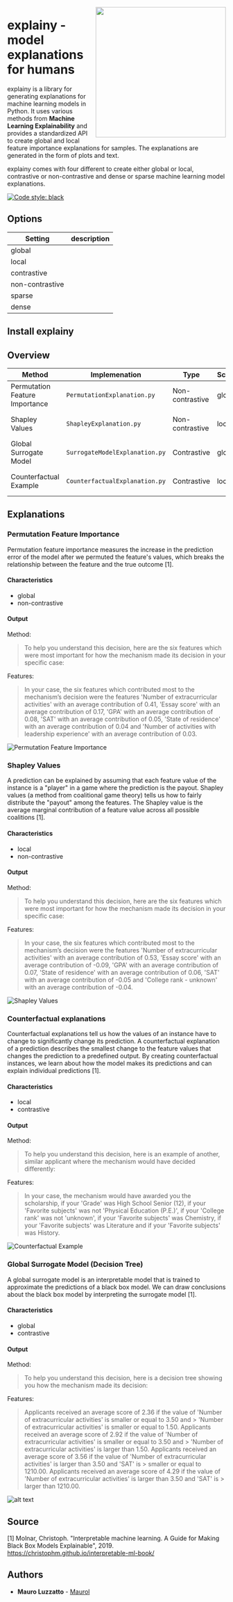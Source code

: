 
<img src="resources/logo.png" width="300" height="300" align="right" /></a>
# explainy - model explanations for humans

explainy is a library for generating explanations for machine learning models in Python. It uses various methods from **Machine Learning Explainability** and provides a standardized API to create global and local feature importance explanations for samples. The explanations are generated in the form of plots and text.

explainy comes with four different to create either global or local, contrastive or non-contrastive and dense or sparse machine learning model explanations.


[![Code style: black](https://img.shields.io/badge/code%20style-black-000000.svg?style=flat-square)](https://github.com/ambv/black)

## Options
Setting		|	description	|
-----		|----			|
global		|			|
local		|			|
contrastive	|			|
non-contrastive	|			|
sparse		|			|
dense		|			|


<!--

<img align="center" src="resources/logo.png" alt="logo" width="200"/>

<a href="https://explosion.ai"><img src="https://explosion.ai/assets/img/logo.svg" width="125" height="125" align="right" /></a>

# spaCy: Industrial-strength NLP

spaCy is a library for **advanced Natural Language Processing** in Python and
Cython. It's built on the very latest research, and was designed from day one to
be used in real products.

spaCy comes with
[pretrained pipelines](https://spacy.io/models) and
currently supports tokenization and training for **60+ languages**. It features
state-of-the-art speed and **neural network models** for tagging,
parsing, **named entity recognition**, **text classification** and more,
multi-task learning with pretrained **transformers** like BERT, as well as a
production-ready [**training system**](https://spacy.io/usage/training) and easy
model packaging, deployment and workflow management. spaCy is commercial
open-source software, released under the MIT license.

💫 **Version 3.0 out now!**
[Check out the release notes here.](https://github.com/explosion/spaCy/releases)

[![Azure Pipelines](https://img.shields.io/azure-devops/build/explosion-ai/public/8/master.svg?logo=azure-pipelines&style=flat-square&label=build)](https://dev.azure.com/explosion-ai/public/_build?definitionId=8)
[![Current Release Version](https://img.shields.io/github/release/explosion/spacy.svg?style=flat-square&logo=github)](https://github.com/explosion/spaCy/releases)
[![pypi Version](https://img.shields.io/pypi/v/spacy.svg?style=flat-square&logo=pypi&logoColor=white)](https://pypi.org/project/spacy/)
[![conda Version](https://img.shields.io/conda/vn/conda-forge/spacy.svg?style=flat-square&logo=conda-forge&logoColor=white)](https://anaconda.org/conda-forge/spacy)
[![Python wheels](https://img.shields.io/badge/wheels-%E2%9C%93-4c1.svg?longCache=true&style=flat-square&logo=python&logoColor=white)](https://github.com/explosion/wheelwright/releases)
[![Code style: black](https://img.shields.io/badge/code%20style-black-000000.svg?style=flat-square)](https://github.com/ambv/black)
<br />
[![PyPi downloads](https://static.pepy.tech/personalized-badge/spacy?period=total&units=international_system&left_color=grey&right_color=orange&left_text=pip%20downloads)](https://pypi.org/project/spacy/)
[![Conda downloads](https://img.shields.io/conda/dn/conda-forge/spacy?label=conda%20downloads)](https://anaconda.org/conda-forge/spacy)
[![spaCy on Twitter](https://img.shields.io/twitter/follow/spacy_io.svg?style=social&label=Follow)](https://twitter.com/spacy_io)

## 📖 Documentation

| Documentation              |                                                                |
| -------------------------- | -------------------------------------------------------------- |
| ⭐️ **[spaCy 101]**        | New to spaCy? Here's everything you need to know!              |
| 📚 **[Usage Guides]**      | How to use spaCy and its features.                             |
| 🚀 **[New in v3.0]**       | New features, backwards incompatibilities and migration guide. |
| 🪐 **[Project Templates]** | End-to-end workflows you can clone, modify and run.            |
| 🎛 **[API Reference]**      | The detailed reference for spaCy's API.                        |
| 📦 **[Models]**            | Download trained pipelines for spaCy.                          |
| 🌌 **[Universe]**          | Plugins, extensions, demos and books from the spaCy ecosystem. |
| 👩‍🏫 **[Online Course]**     | Learn spaCy in this free and interactive online course.        |
| 📺 **[Videos]**            | Our YouTube channel with video tutorials, talks and more.      |
| 🛠 **[Changelog]**          | Changes and version history.                                   |
| 💝 **[Contribute]**        | How to contribute to the spaCy project and code base.          |

[spacy 101]: https://spacy.io/usage/spacy-101
[new in v3.0]: https://spacy.io/usage/v3
[usage guides]: https://spacy.io/usage/
[api reference]: https://spacy.io/api/
[models]: https://spacy.io/models
[universe]: https://spacy.io/universe
[videos]: https://www.youtube.com/c/ExplosionAI
[online course]: https://course.spacy.io
[project templates]: https://github.com/explosion/projects
[changelog]: https://spacy.io/usage#changelog
[contribute]: https://github.com/explosion/spaCy/blob/master/CONTRIBUTING.md

--->


## Install explainy



## Overview

Method				| Implemenation 				|Type | Scope | Option|
--- 				|	--- 						| --- | --- | --- | 
Permutation Feature Importance	|`PermutationExplanation.py`	| Non-contrastive | global |   sparse and dense |
Shapley Values		|	`ShapleyExplanation.py`		| Non-contrastive | local |   sparse and dense |
Global Surrogate Model|	`SurrogateModelExplanation.py`| Contrastive | global |  sparse and dense |
Counterfactual Example|	`CounterfactualExplanation.py`| Contrastive | local |  sparse and dense |





## Explanations

### Permutation Feature Importance

Permutation feature importance measures the increase in the prediction error of the model after we permuted the feature's values, which breaks the relationship between the feature and the true outcome [1].

#### Characteristics
- global
- non-contrastive

#### Output

Method:
> To help you understand this decision, here are the six features which were most important for how the mechanism made its decision in your specific case:


Features:
> In your case, the six features which contributed most to the mechanism’s decision were the features 'Number of extracurricular activities' with an average contribution of 0.41, 
> 'Essay score' with an average contribution of 0.17, 'GPA' with an average contribution of 0.08, 'SAT' with an average contribution of 0.05, 'State of residence' with an average 
> contribution of 0.04 and 'Number of activities with leadership experience' with an average contribution of 0.03.


![Permutation Feature Importance](resources/permutation.png)

### Shapley Values
A prediction can be explained by assuming that each feature value of  the instance is a "player" in a game where the prediction is the payout.  Shapley values (a method from coalitional game theory) tells us how  to fairly distribute the "payout" among the features. The Shapley value is the average marginal contribution of a feature value across all possible coalitions [1].

#### Characteristics
- local
- non-contrastive


#### Output

Method:

> To help you understand this decision, here are the six features which were most important for how the mechanism made its decision in your specific case:

Features:

> In your case, the six features which contributed most to the mechanism’s decision were the features 'Number of extracurricular activities' with an average contribution of 0.53, 
> 'Essay score' with an average contribution of -0.09, 'GPA' with an average contribution of 0.07, 'State of residence' with an average contribution of 0.06, 'SAT' with an average 
> contribution of -0.05 and 'College rank - unknown' with an average contribution of -0.04.

![Shapley Values](resources/shapley.png)


### Counterfactual explanations
Counterfactual explanations tell us how the values of an instance have to change to significantly change its prediction. A counterfactual explanation of a prediction describes the smallest change to the feature values that changes the prediction to a predefined output. By creating counterfactual instances, we learn about how the model makes its predictions and can explain individual predictions [1].

#### Characteristics
- local
- contrastive

#### Output
Method:

> To help you understand this decision, here is an example of another, similar applicant where the mechanism would have decided differently:

Features:

> In your case, the mechanism would have awarded you the scholarship, if your 'Grade' was High School Senior (12), if your 'Favorite subjects' was not 'Physical Education (P.E.)', 
> if your 'College rank' was not 'unknown', if your 'Favorite subjects' was Chemistry, if your 'Favorite subjects' was Literature and if your 'Favorite subjects' was History.

![Counterfactual Example](resources/counterfactual.png)


### Global Surrogate Model (Decision Tree)
A global surrogate model is an interpretable model that is trained to approximate the predictions of a black box model. We can draw conclusions about the black box model by interpreting the surrogate model [1].

#### Characteristics
- global
- contrastive

#### Output

Method:

> To help you understand this decision, here is a decision tree showing you how the mechanism made its decision:

Features:

> Applicants received an average score of 2.36 if the value of 'Number of extracurricular activities' is smaller or equal to 3.50 and > 'Number of extracurricular activities' is smaller or equal to 1.50.
> Applicants received an average score of 2.92 if the value of 'Number of extracurricular activities' is smaller or equal to 3.50 and > 'Number of extracurricular activities' is larger than 1.50.
> Applicants received an average score of 3.56 if the value of 'Number of extracurricular activities' is larger than 3.50 and 'SAT' is > smaller or equal to 1210.00.
> Applicants received an average score of 4.29 if the value of 'Number of extracurricular activities' is larger than 3.50 and 'SAT' is > larger than 1210.00.

![alt text](resources/surrogate.png)


## Source

[1] Molnar, Christoph. "Interpretable machine learning. A Guide for Making Black Box Models Explainable", 2019. https://christophm.github.io/interpretable-ml-book/

## Authors
* **Mauro Luzzatto** - [Maurol](https://github.com/MauroLuzzatto)

